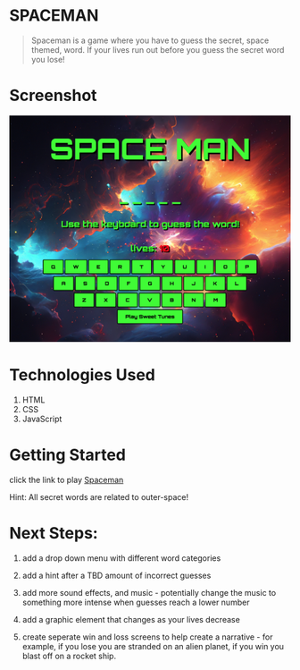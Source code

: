 # SPACEMAN 
> Spaceman is a game where you have to guess the secret, space themed, word. If your lives run out before you guess the secret word you lose!



# Screenshot 

![](imgs/main_screen.png)



 

 # Technologies Used
 1. HTML
 2. CSS
 3. JavaScript


 # Getting Started

click the link to play [Spaceman](https://dawsonchilders.github.io/spaceman-project-1/)

Hint: All secret words are related to outer-space!

# Next Steps:

1. add a drop down menu with different word categories

2. add a hint after a TBD amount of incorrect guesses 

3. add more sound effects, and music - potentially change the music to something more intense when guesses reach a lower number

4. add a graphic element that changes as your lives decrease

5. create seperate win and loss screens to help create a narrative - for example, if you lose you are stranded on an alien planet, if you win you blast off on a rocket ship.





